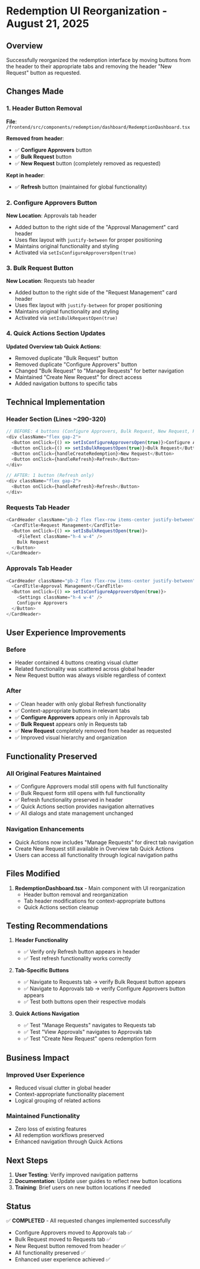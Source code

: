 # Redemption UI Reorganization - August 21, 2025

## Overview

Successfully reorganized the redemption interface by moving buttons from the header to their appropriate tabs and removing the header "New Request" button as requested.

## Changes Made

### 1. Header Button Removal
**File**: `/frontend/src/components/redemption/dashboard/RedemptionDashboard.tsx`

**Removed from header**:
- ✅ **Configure Approvers** button
- ✅ **Bulk Request** button  
- ✅ **New Request** button (completely removed as requested)

**Kept in header**:
- ✅ **Refresh** button (maintained for global functionality)

### 2. Configure Approvers Button
**New Location**: Approvals tab header
- Added button to the right side of the "Approval Management" card header
- Uses flex layout with `justify-between` for proper positioning
- Maintains original functionality and styling
- Activated via `setIsConfigureApproversOpen(true)`

### 3. Bulk Request Button
**New Location**: Requests tab header
- Added button to the right side of the "Request Management" card header
- Uses flex layout with `justify-between` for proper positioning
- Maintains original functionality and styling
- Activated via `setIsBulkRequestOpen(true)`

### 4. Quick Actions Section Updates
**Updated Overview tab Quick Actions**:
- Removed duplicate "Bulk Request" button
- Removed duplicate "Configure Approvers" button
- Changed "Bulk Request" to "Manage Requests" for better navigation
- Maintained "Create New Request" for direct access
- Added navigation buttons to specific tabs

## Technical Implementation

### Header Section (Lines ~290-320)
```typescript
// BEFORE: 4 buttons (Configure Approvers, Bulk Request, New Request, Refresh)
<div className="flex gap-2">
  <Button onClick={() => setIsConfigureApproversOpen(true)}>Configure Approvers</Button>
  <Button onClick={() => setIsBulkRequestOpen(true)}>Bulk Request</Button>
  <Button onClick={handleCreateRedemption}>New Request</Button>
  <Button onClick={handleRefresh}>Refresh</Button>
</div>

// AFTER: 1 button (Refresh only)
<div className="flex gap-2">
  <Button onClick={handleRefresh}>Refresh</Button>
</div>
```

### Requests Tab Header
```typescript
<CardHeader className="pb-2 flex flex-row items-center justify-between">
  <CardTitle>Request Management</CardTitle>
  <Button onClick={() => setIsBulkRequestOpen(true)}>
    <FileText className="h-4 w-4" />
    Bulk Request
  </Button>
</CardHeader>
```

### Approvals Tab Header  
```typescript
<CardHeader className="pb-2 flex flex-row items-center justify-between">
  <CardTitle>Approval Management</CardTitle>
  <Button onClick={() => setIsConfigureApproversOpen(true)}>
    <Settings className="h-4 w-4" />
    Configure Approvers
  </Button>
</CardHeader>
```

## User Experience Improvements

### Before
- Header contained 4 buttons creating visual clutter
- Related functionality was scattered across global header
- New Request button was always visible regardless of context

### After
- ✅ Clean header with only global Refresh functionality
- ✅ Context-appropriate buttons in relevant tabs
- ✅ **Configure Approvers** appears only in Approvals tab
- ✅ **Bulk Request** appears only in Requests tab
- ✅ **New Request** completely removed from header as requested
- ✅ Improved visual hierarchy and organization

## Functionality Preserved

### All Original Features Maintained
- ✅ Configure Approvers modal still opens with full functionality
- ✅ Bulk Request form still opens with full functionality  
- ✅ Refresh functionality preserved in header
- ✅ Quick Actions section provides navigation alternatives
- ✅ All dialogs and state management unchanged

### Navigation Enhancements
- Quick Actions now includes "Manage Requests" for direct tab navigation
- Create New Request still available in Overview tab Quick Actions
- Users can access all functionality through logical navigation paths

## Files Modified

1. **RedemptionDashboard.tsx** - Main component with UI reorganization
   - Header button removal and reorganization
   - Tab header modifications for context-appropriate buttons
   - Quick Actions section cleanup

## Testing Recommendations

1. **Header Functionality**
   - ✅ Verify only Refresh button appears in header
   - ✅ Test refresh functionality works correctly

2. **Tab-Specific Buttons**
   - ✅ Navigate to Requests tab → verify Bulk Request button appears
   - ✅ Navigate to Approvals tab → verify Configure Approvers button appears
   - ✅ Test both buttons open their respective modals

3. **Quick Actions Navigation**
   - ✅ Test "Manage Requests" navigates to Requests tab
   - ✅ Test "View Approvals" navigates to Approvals tab
   - ✅ Test "Create New Request" opens redemption form

## Business Impact

### Improved User Experience
- Reduced visual clutter in global header
- Context-appropriate functionality placement
- Logical grouping of related actions

### Maintained Functionality
- Zero loss of existing features
- All redemption workflows preserved
- Enhanced navigation through Quick Actions

## Next Steps

1. **User Testing**: Verify improved navigation patterns
2. **Documentation**: Update user guides to reflect new button locations
3. **Training**: Brief users on new button locations if needed

## Status

✅ **COMPLETED** - All requested changes implemented successfully
- Configure Approvers moved to Approvals tab ✅
- Bulk Request moved to Requests tab ✅  
- New Request button removed from header ✅
- All functionality preserved ✅
- Enhanced user experience achieved ✅
